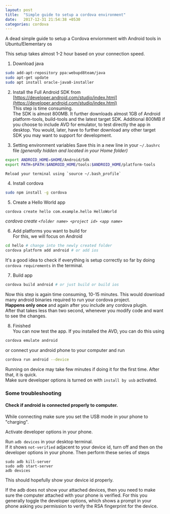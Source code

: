 ```yaml
---
layout: post
title:  "Simple guide to setup a cordova environment"
date:   2017-12-31 21:54:38 +0530
categories: cordova
---
```

A dead simple guide to setup a Cordova enviornment with Android tools in Ubuntu/Elementary os

This setup takes almost 1-2 hour based on your connection speed. 

1. Download java
```bash
sudo add-apt-repository ppa:webupd8team/java
sudo apt-get update
sudo apt install oracle-java8-installer
```
2. Install the Full Android SDK from [https://developer.android.com/studio/index.html](https://developer.android.com/studio/index.html)  
This step is time consuming.  
The SDK is almost 800MB. It further downloads almost 1GB of Android platform-tools, build-tools and the latest target SDK. Additional 800MB if you choose to include AVD for emulator, to test directly the app in desktop.
You would, later, have to further download any other target SDK you may want to support for development.


3. Setting environment variables
Save this in a new line in your `~/.bashrc` file *(generally hidden and located in your Home folder)*
```bash
export ANDROID_HOME=$HOME/Android/Sdk
export PATH=$PATH:$ANDROID_HOME/tools:$ANDROID_HOME/platform-tools
```

    Reload your terminal using `source ~/.bash_profile`

4. Install cordova
```bash
sudo npm install -g cordova
```

5. Create a Hello World app
```bash
cordova create hello com.example.hello HelloWorld
```
_cordova create `<folder name> <project id> <app name>`_

6. Add platforms you want to build for  
For this, we will focus on Android
```bash
cd hello # change into the newly created folder
cordova platform add android # or add ios
```
It's a good idea to check if everything is setup correctly so far by doing `cordova requirements` in the terminal.

7. Build app  
```bash
cordova build android # or just build or build ios
```
Now this step is again time consuming, 10-15 minutes. This would download many android binaries required to run your cordova project.   
**Happens only once** and again after you include any cordova plugin.  
After that takes less than two second, whenever you modify code and want to see the changes.

8. Finished  
You can now test the app. If you installed the AVD, you can do this using
```bash
cordova emulate android
```
or connect your android phone to your computer and run
```bash
cordova run android --device
```
Running on device may take few minutes if doing it for the first time. After that, it is quick.  
Make sure developer options is turned on with `install by usb` activated.

### Some troubleshooting
#### Check if android is connected properly to computer.

While connecting make sure you set the USB mode in your phone to "charging".  

Activate developer options in your phone.  

Run `adb devices` in your desktop terminal.  
If it shows `not-verified` adjacent to your device id, turn off and then on the developer options in your phone. Then perform these series of steps  
```
sudo adb kill-server
sudo adb start-server
adb devices
```
This should hopefully show your device id properly.  

If the adb does not show your attached devices, then you need to make sure the computer attached with your phone is verified. For this you generally toggle the developer options, which shows a prompt in your phone asking you permission to verify the RSA fingerprint for the device.



